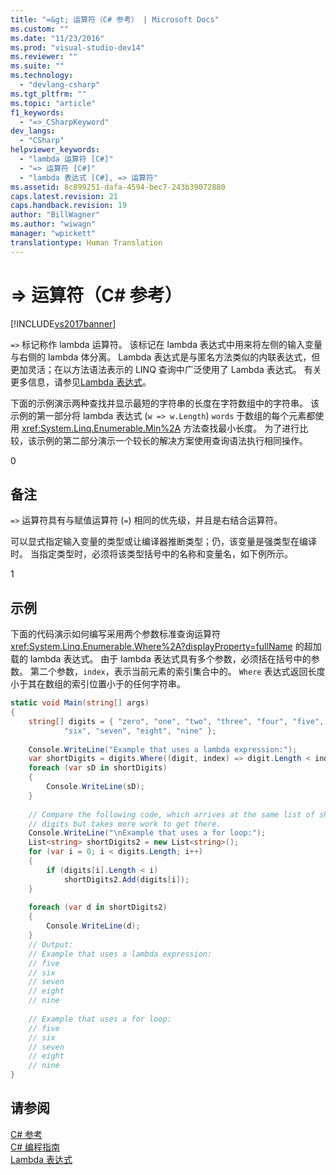```yaml
---
title: "=&gt; 运算符（C# 参考） | Microsoft Docs"
ms.custom: ""
ms.date: "11/23/2016"
ms.prod: "visual-studio-dev14"
ms.reviewer: ""
ms.suite: ""
ms.technology: 
  - "devlang-csharp"
ms.tgt_pltfrm: ""
ms.topic: "article"
f1_keywords: 
  - "=>_CSharpKeyword"
dev_langs: 
  - "CSharp"
helpviewer_keywords: 
  - "lambda 运算符 [C#]"
  - "=> 运算符 [C#]"
  - "lambda 表达式 [C#], => 运算符"
ms.assetid: 8c899251-dafa-4594-bec7-243b39072880
caps.latest.revision: 21
caps.handback.revision: 19
author: "BillWagner"
ms.author: "wiwagn"
manager: "wpickett"
translationtype: Human Translation
---
```

# =&gt; 运算符（C# 参考）
[!INCLUDE[vs2017banner](../../../csharp/includes/vs2017banner.md)]

`=>` 标记称作 lambda 运算符。  该标记在 lambda 表达式中用来将左侧的输入变量与右侧的 lambda 体分离。  Lambda 表达式是与匿名方法类似的内联表达式，但更加灵活；在以方法语法表示的 LINQ 查询中广泛使用了 Lambda 表达式。  有关更多信息，请参见[Lambda 表达式](../../../csharp/programming-guide/statements-expressions-operators/lambda-expressions.md)。  
  
 下面的示例演示两种查找并显示最短的字符串的长度在字符数组中的字符串。  该示例的第一部分将 lambda 表达式 \(`w => w.Length`\) `words` 于数组的每个元素都使用 <xref:System.Linq.Enumerable.Min%2A> 方法查找最小长度。  为了进行比较，该示例的第二部分演示一个较长的解决方案使用查询语法执行相同操作。  
  
<CodeContentPlaceHolder>0</CodeContentPlaceHolder>  
## 备注  
 `=>` 运算符具有与赋值运算符 \(`=`\) 相同的优先级，并且是右结合运算符。  
  
 可以显式指定输入变量的类型或让编译器推断类型；仍，该变量是强类型在编译时。  当指定类型时，必须将该类型括号中的名称和变量名，如下例所示。  
  
<CodeContentPlaceHolder>1</CodeContentPlaceHolder>  
## 示例  
 下面的代码演示如何编写采用两个参数标准查询运算符 <xref:System.Linq.Enumerable.Where%2A?displayProperty=fullName> 的超加载的 lambda 表达式。  由于 lambda 表达式具有多个参数，必须括在括号中的参数。  第二个参数，`index`，表示当前元素的索引集合中的。  `Where` 表达式返回长度小于其在数组的索引位置小于的任何字符串。  
  
```c#  
static void Main(string[] args)  
{  
    string[] digits = { "zero", "one", "two", "three", "four", "five",   
            "six", "seven", "eight", "nine" };  
  
    Console.WriteLine("Example that uses a lambda expression:");  
    var shortDigits = digits.Where((digit, index) => digit.Length < index);  
    foreach (var sD in shortDigits)  
    {  
        Console.WriteLine(sD);  
    }  
  
    // Compare the following code, which arrives at the same list of short  
    // digits but takes more work to get there.  
    Console.WriteLine("\nExample that uses a for loop:");  
    List<string> shortDigits2 = new List<string>();  
    for (var i = 0; i < digits.Length; i++)  
    {  
        if (digits[i].Length < i)  
            shortDigits2.Add(digits[i]);  
    }  
  
    foreach (var d in shortDigits2)  
    {  
        Console.WriteLine(d);  
    }  
    // Output:  
    // Example that uses a lambda expression:  
    // five  
    // six  
    // seven  
    // eight  
    // nine  
  
    // Example that uses a for loop:  
    // five  
    // six  
    // seven  
    // eight  
    // nine  
}  
```  
  
## 请参阅  
 [C\# 参考](../../../csharp/language-reference/index.md)   
 [C\# 编程指南](../../../csharp/programming-guide/index.md)   
 [Lambda 表达式](../../../csharp/programming-guide/statements-expressions-operators/lambda-expressions.md)